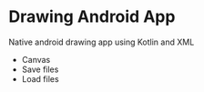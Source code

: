 # Drawing Android App
Native android drawing app using Kotlin and XML
- Canvas
- Save files
- Load files
